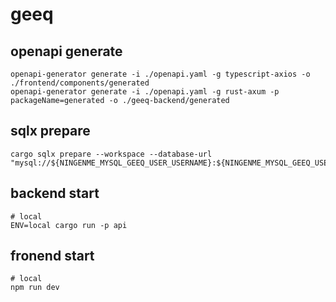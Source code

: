 # geeq

## openapi generate
```shell
openapi-generator generate -i ./openapi.yaml -g typescript-axios -o ./frontend/components/generated
openapi-generator generate -i ./openapi.yaml -g rust-axum -p packageName=generated -o ./geeq-backend/generated
```

## sqlx prepare
```
cargo sqlx prepare --workspace --database-url "mysql://${NINGENME_MYSQL_GEEQ_USER_USERNAME}:${NINGENME_MYSQL_GEEQ_USER_PASSWORD}@${NINGENME_MYSQL_HOST}:${NINGENME_MYSQL_PORT}/geeq"
```

## backend start
```shell
# local
ENV=local cargo run -p api
```

## fronend start
```shell
# local
npm run dev
```